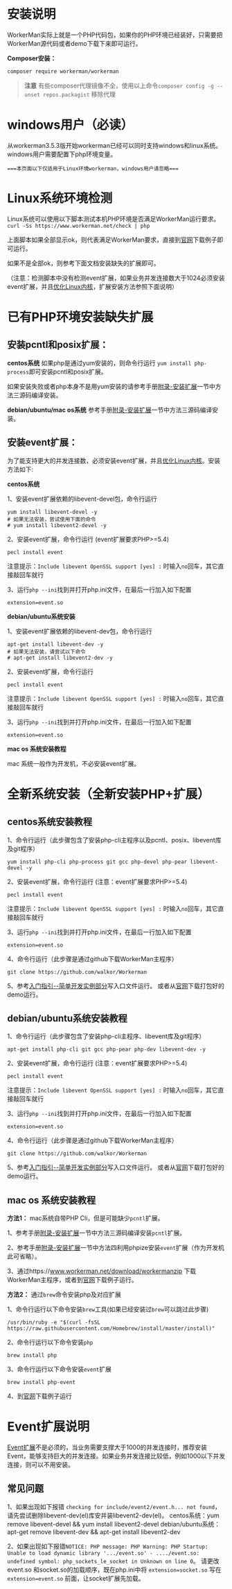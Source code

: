 # 安装说明
WorkerMan实际上就是一个PHP代码包，如果你的PHP环境已经装好，只需要把WorkerMan源代码或者demo下载下来即可运行。

**Composer安装：**
```sh
composer require workerman/workerman
```

> **注意**
> 有些composer代理镜像不全，使用以上命令`composer config -g --unset repos.packagist` 移除代理

# windows用户（必读）

从workerman3.5.3版开始workerman已经可以同时支持windows和linux系统。
windows用户需要配置下php环境变量。

 ` ===本页面以下仅适用于Linux环境workerman，windows用户请忽略=== `

# Linux系统环境检测
Linux系统可以使用以下脚本测试本机PHP环境是否满足WorkerMan运行要求。
 `curl -Ss https://www.workerman.net/check | php`

上面脚本如果全部显示ok，则代表满足WorkerMan要求，直接到[官网](https://www.workerman.net/)下载例子即可运行。

如果不是全部ok，则参考下面文档安装缺失的扩展即可。

（注意：检测脚本中没有检测event扩展，如果业务并发连接数大于1024必须安装event扩展，并且[优化Linux内核](../appendices/kernel-optimization.md)，扩展安装方法参照下面说明）

# 已有PHP环境安装缺失扩展

## 安装pcntl和posix扩展：

**centos系统**
如果php是通过yum安装的，则命令行运行 ```yum install php-process```即可安装pcntl和posix扩展。


如果安装失败或者php本身不是用yum安装的请参考手册[附录-安装扩展](../appendices/install-extension.md)一节中方法三源码编译安装。

**debian/ubuntu/mac os系统**
参考手册[附录-安装扩展](../appendices/install-extension.md)一节中方法三源码编译安装。


## 安装event扩展：
为了能支持更大的并发连接数，必须安装event扩展，并且[优化Linux内核](../appendices/kernel-optimization.md)。安装方法如下:

**centos系统**

1、安装event扩展依赖的libevent-devel包，命令行运行
```shell
yum install libevent-devel -y
# 如果无法安装，尝试使用下面的命令
# yum install libevent2-devel -y
```

2、安装event扩展，命令行运行
(event扩展要求PHP>=5.4)
```shell
pecl install event
```
注意提示：```Include libevent OpenSSL support [yes] :``` 时输入```no```回车，其它直接敲回车就行

3、运行```php --ini```找到并打开php.ini文件，在最后一行加入如下配置
```shell
extension=event.so
```

**debian/ubuntu系统安装**

1、安装event扩展依赖的libevent-dev包，命令行运行
```shell
apt-get install libevent-dev -y
# 如果无法安装，请尝试以下命令
# apt-get install libevent2-dev -y
```

2、安装event扩展，命令行运行
```shell
pecl install event
```
注意提示：```Include libevent OpenSSL support [yes] :``` 时输入```no```回车，其它直接敲回车就行


3、运行```php --ini```找到并打开php.ini文件，在最后一行加入如下配置
```shell
extension=event.so
```

**mac os 系统安装教程**

mac 系统一般作为开发机，不必安装event扩展。


# 全新系统安装（全新安装PHP+扩展）

## centos系统安装教程

1、命令行运行（此步骤包含了安装php-cli主程序以及pcntl、posix、libevent库及git程序）
```shell
yum install php-cli php-process git gcc php-devel php-pear libevent-devel -y
```

2、安装event扩展，命令行运行
(注意：event扩展要求PHP>=5.4)
```shell
pecl install event
```
注意提示：```Include libevent OpenSSL support [yes] :``` 时输入```no```回车，其它直接敲回车就行

3、运行```php --ini```找到并打开php.ini文件，在最后一行加入如下配置
```shell
extension=event.so
```
4、命令行运行（此步骤是通过github下载WorkerMan主程序）
```shell
git clone https://github.com/walkor/Workerman
```
5、参考[入门指引--简单开发实例部分](../getting-started/simple-example.md)写入口文件运行。
或者从[官网](https://www.workerman.net/)下载打包好的demo运行。


## debian/ubuntu系统安装教程

1、命令行运行（此步骤包含了安装php-cli主程序、libevent库及git程序）
```shell
apt-get install php-cli git gcc php-pear php-dev libevent-dev -y
```

2、安装event扩展，命令行运行
(注意：event扩展要求PHP>=5.4)
```shell
pecl install event
```
注意提示：```Include libevent OpenSSL support [yes] :``` 时输入```no```回车，其它直接敲回车就行

3、运行```php --ini```找到并打开php.ini文件，在最后一行加入如下配置
```shell
extension=event.so
```


4、命令行运行（此步骤是通过github下载WorkerMan主程序）
```shell
git clone https://github.com/walkor/Workerman
```

5、参考[入门指引--简单开发实例部分](../getting-started/simple-example.md)写入口文件运行。
或者从[官网](https://www.workerman.net/)下载打包好的demo运行。

## mac os 系统安装教程
**方法1：** mac系统自带PHP Cli，但是可能缺少```pcntl```扩展。

1、参考手册[附录-安装扩展](../appendices/install-extension.md)一节中方法三源码编译安装```pcntl```扩展。

2、参考手册[附录-安装扩展](../appendices/install-extension.md)一节中方法四利用phpize安装```event```扩展（作为开发机此可省略）。

3、通过https://www.workerman.net/download/workermanzip 下载WorkerMan主程序，或者到[官网](https://www.workerman.net/)下载例子运行。

**方法2：** 通过```brew```命令安装php及对应扩展

1、命令行运行以下命令安装```brew```工具(如果已经安装过```brew```可以跳过此步骤)
```
/usr/bin/ruby -e "$(curl -fsSL https://raw.githubusercontent.com/Homebrew/install/master/install)"
```

2、命令行运行以下命令安装```php```
```
brew install php
```

3、命令行运行以下命令安装```event```扩展
```
brew install php-event    
```

4、到[官网](https://www.workerman.net/)下载例子运行


# Event扩展说明
[Event扩展](https://php.net/manual/zh/book.event.php)不是必须的，当业务需要支撑大于1000的并发连接时，推荐安装Event，能够支持巨大的并发连接。如果业务并发连接比较低，例如1000以下并发连接，则可以不用安装。

## 常见问题
1、如果出现如下报错 `checking for include/event2/event.h... not found`，请先尝试删除libevent-dev(el)库安并装libevent2-dev(el)。
centos系统：yum remove libevent-devel && yum install libevent2-devel
debian/ubuntu系统：apt-get remove libevent-dev && apt-get install libevent2-dev

2、如果出现如下报错`NOTICE: PHP message: PHP Warning: PHP Startup: Unable to load dynamic library '.../event.so' - ..../event.so: undefined symbol: php_sockets_le_socket in Unknown on line 0`。
请更改event.so 和socket.so的加载顺序，既在php.ini中将 `extension=socket.so` 写在 `extension=event.so` 前面，让socket扩展先加载。


